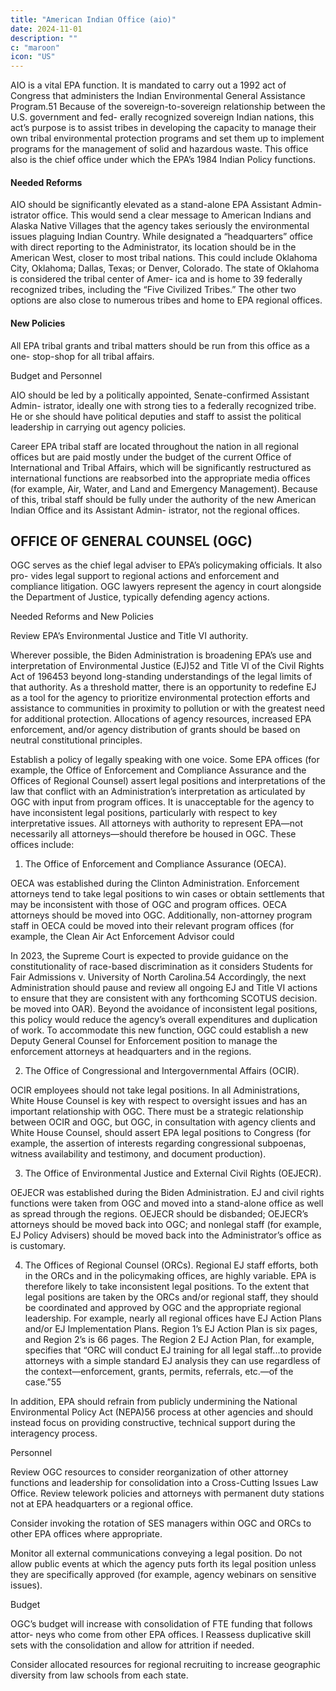 ```yaml
---
title: "American Indian Office (aio)"
date: 2024-11-01
description: ""
c: "maroon"
icon: "US"
---
```




AIO is a vital EPA function. It is mandated to carry out a 1992 act of Congress
that administers the Indian Environmental General Assistance Program.51 Because
of the sovereign-to-sovereign relationship between the U.S. government and fed-
erally recognized sovereign Indian nations, this act’s purpose is to assist tribes
in developing the capacity to manage their own tribal environmental protection
programs and set them up to implement programs for the management of solid
and hazardous waste. This office also is the chief office under which the EPA’s 1984
Indian Policy functions.


#### Needed Reforms

AIO should be significantly elevated as a stand-alone EPA Assistant Admin-
istrator office. This would send a clear message to American Indians and Alaska
Native Villages that the agency takes seriously the environmental issues plaguing
Indian Country. While designated a “headquarters” office with direct reporting
to the Administrator, its location should be in the American West, closer to most
tribal nations. This could include Oklahoma City, Oklahoma; Dallas, Texas; or
Denver, Colorado. The state of Oklahoma is considered the tribal center of Amer-
ica and is home to 39 federally recognized tribes, including the “Five Civilized
Tribes.” The other two options are also close to numerous tribes and home to EPA
regional offices.


#### New Policies

All EPA tribal grants and tribal matters should be run from this office as a one-
stop-shop for all tribal affairs.

Budget and Personnel

AIO should be led by a politically appointed, Senate-confirmed Assistant Admin-
istrator, ideally one with strong ties to a federally recognized tribe. He or she should
have political deputies and staff to assist the political leadership in carrying out
agency policies.

Career EPA tribal staff are located throughout the nation in all regional offices
but are paid mostly under the budget of the current Office of International and
Tribal Affairs, which will be significantly restructured as international functions
are reabsorbed into the appropriate media offices (for example, Air, Water, and
Land and Emergency Management). Because of this, tribal staff should be fully
under the authority of the new American Indian Office and its Assistant Admin-
istrator, not the regional offices.


## OFFICE OF GENERAL COUNSEL (OGC)

OGC serves as the chief legal adviser to EPA’s policymaking officials. It also pro-
vides legal support to regional actions and enforcement and compliance litigation.
OGC lawyers represent the agency in court alongside the Department of Justice, typically defending agency actions.

Needed Reforms and New Policies

Review EPA’s Environmental Justice and Title VI authority.

Wherever possible, the Biden Administration is broadening EPA’s use and
interpretation of Environmental Justice (EJ)52 and Title VI of the Civil
Rights Act of 196453 beyond long-standing understandings of the legal limits
of that authority. As a threshold matter, there is an opportunity to redefine
EJ as a tool for the agency to prioritize environmental protection efforts
and assistance to communities in proximity to pollution or with the greatest
need for additional protection. Allocations of agency resources, increased
EPA enforcement, and/or agency distribution of grants should be based on
neutral constitutional principles.

Establish a policy of legally speaking with one voice. Some EPA offices
(for example, the Office of Enforcement and Compliance Assurance and the
Offices of Regional Counsel) assert legal positions and interpretations of
the law that conflict with an Administration’s interpretation as articulated
by OGC with input from program offices. It is unacceptable for the agency
to have inconsistent legal positions, particularly with respect to key
interpretative issues. All attorneys with authority to represent EPA—not
necessarily all attorneys—should therefore be housed in OGC. These
offices include:

1. The Office of Enforcement and Compliance Assurance (OECA).

OECA was established during the Clinton Administration. Enforcement
attorneys tend to take legal positions to win cases or obtain settlements
that may be inconsistent with those of OGC and program offices. OECA
attorneys should be moved into OGC. Additionally, non-attorney
program staff in OECA could be moved into their relevant program
offices (for example, the Clean Air Act Enforcement Advisor could

In 2023, the Supreme Court is expected to provide guidance on the
constitutionality of race-based discrimination as it considers Students for
Fair Admissions v. University of North Carolina.54 Accordingly, the next
Administration should pause and review all ongoing EJ and Title VI actions
to ensure that they are consistent with any forthcoming SCOTUS decision.
be moved into OAR). Beyond the avoidance of inconsistent legal
positions, this policy would reduce the agency’s overall expenditures
and duplication of work. To accommodate this new function, OGC could
establish a new Deputy General Counsel for Enforcement position to
manage the enforcement attorneys at headquarters and in the regions.

2. The Office of Congressional and Intergovernmental Affairs (OCIR). 

OCIR employees should not take legal positions. In all
Administrations, White House Counsel is key with respect to oversight
issues and has an important relationship with OGC. There must be a
strategic relationship between OCIR and OGC, but OGC, in consultation
with agency clients and White House Counsel, should assert EPA legal
positions to Congress (for example, the assertion of interests regarding
congressional subpoenas, witness availability and testimony, and
document production).

3. The Office of Environmental Justice and External Civil Rights (OEJECR).

OEJECR was established during the Biden Administration.
EJ and civil rights functions were taken from OGC and moved into
a stand-alone office as well as spread through the regions. OEJECR
should be disbanded; OEJECR’s attorneys should be moved back into
OGC; and nonlegal staff (for example, EJ Policy Advisers) should be
moved back into the Administrator’s office as is customary.

4. The Offices of Regional Counsel (ORCs). Regional EJ staff efforts,
both in the ORCs and in the policymaking offices, are highly variable.
EPA is therefore likely to take inconsistent legal positions. To the
extent that legal positions are taken by the ORCs and/or regional staff,
they should be coordinated and approved by OGC and the appropriate
regional leadership. For example, nearly all regional offices have EJ
Action Plans and/or EJ Implementation Plans. Region 1’s EJ Action
Plan is six pages, and Region 2’s is 66 pages. The Region 2 EJ Action Plan,
for example, specifies that “ORC will conduct EJ training for all legal
staff...to provide attorneys with a simple standard EJ analysis they can
use regardless of the context—enforcement, grants, permits, referrals,
etc.—of the case.”55

In addition, EPA should refrain from publicly undermining the National
Environmental Policy Act (NEPA)56 process at other agencies and should
instead focus on providing constructive, technical support during the
interagency process.

Personnel

Review OGC resources to consider reorganization of other attorney functions
and leadership for consolidation into a Cross-Cutting Issues Law Office.
Review telework policies and attorneys with permanent duty stations not at
EPA headquarters or a regional office.

Consider invoking the rotation of SES managers within OGC and ORCs to
other EPA offices where appropriate.

Monitor all external communications conveying a legal position.
Do not allow public events at which the agency puts forth its legal position
unless they are specifically approved (for example, agency webinars on
sensitive issues).

Budget

OGC’s budget will increase with consolidation of FTE funding that follows attor-
neys who come from other EPA offices.
l
Reassess duplicative skill sets with the consolidation and allow for
attrition if needed.

Consider allocated resources for regional recruiting to increase geographic
diversity from law schools from each state.

